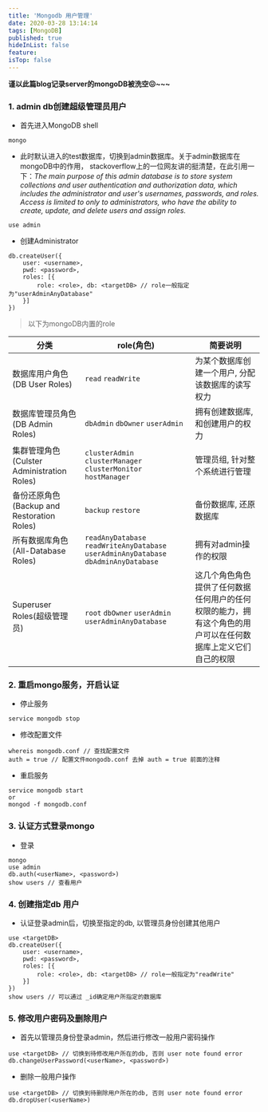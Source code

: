 ```yaml
---
title: 'Mongodb 用户管理'
date: 2020-03-28 13:14:14
tags: [MongoDB]
published: true
hideInList: false
feature: 
isTop: false
---
```

**谨以此篇blog记录server的mongoDB被洗空😖~~~**

### 1. admin db创建超级管理员用户
- 首先进入MongoDB shell
```
mongo
```
- 此时默认进入的test数据库，切换到admin数据库。关于admin数据库在mongoDB中的作用，
stackoverflow上的一位网友讲的挺清楚，在此引用一下：*The main purpose of this admin database is to store system collections and user authentication and authorization data, which includes the administrator and user's usernames, passwords, and roles. Access is limited to only to administrators, who have the ability to create, update, and delete users and assign roles.*
```
use admin
```
- 创建Administrator
```
db.createUser({
    user: <username>,
    pwd: <password>,
    roles: [{
        role: <role>, db: <targetDB> // role一般指定为"userAdminAnyDatabase"
    }]
})  
```
> 以下为mongoDB内置的role

| 分类                          | role(角色) | 简要说明 |
| ----------------------------- | ---------- | -------- |
| 数据库用户角色(DB User Roles) |    `read` `readWrite`        |  为某个数据库创建一个用户, 分配该数据库的读写权力        |
| 数据库管理员角色(DB Admin Roles) | `dbAdmin` `dbOwner` `userAdmin` | 拥有创建数据库, 和创建用户的权力 |
| 集群管理角色(Culster Administration Roles) | `clusterAdmin` `clusterManager` `clusterMonitor` `hostManager` | 管理员组, 针对整个系统进行管理 |
| 备份还原角色(Backup and Restoration Roles) | `backup` `restore` | 备份数据库, 还原数据库 |
| 所有数据库角色(All-Database Roles) | `readAnyDatabase` `readWriteAnyDatabase` `userAdminAnyDatabase` `dbAdminAnyDatabase` | 拥有对admin操作的权限 |
| Superuser Roles(超级管理员) | `root` `dbOwner` `userAdmin` `userAdminAnyDatabase` | 这几个角色角色提供了任何数据任何用户的任何权限的能力，拥有这个角色的用户可以在任何数据库上定义它们自己的权限 |

### 2. 重启mongo服务，开启认证
- 停止服务
```
service mongodb stop
```
- 修改配置文件
```
whereis mongodb.conf // 查找配置文件
auth = true // 配置文件mongodb.conf 去掉 auth = true 前面的注释
```
- 重启服务
```
service mongodb start
or
mongod -f mongodb.conf
```

### 3. 认证方式登录mongo
- 登录
```
mongo
use admin
db.auth(<userName>, <password>)
show users // 查看用户
```

### 4. 创建指定db 用户
- 认证登录admin后，切换至指定的db, 以管理员身份创建其他用户
```
use <targetDB>
db.createUser({
    user: <username>,
    pwd: <password>,
    roles: [{
        role: <role>, db: <targetDB> // role一般指定为"readWrite"
    }]
})
show users // 可以通过 _id确定用户所指定的数据库
```

### 5. 修改用户密码及删除用户
- 首先以管理员身份登录admin，然后进行修改一般用户密码操作
```
use <targetDB> // 切换到待修改用户所在的db, 否则 user note found error
db.changeUserPassword(<userName>, <password>)
```
- 删除一般用户操作
```
use <targetDB> // 切换到待删除用户所在的db, 否则 user note found error
db.dropUser(<userName>)
```